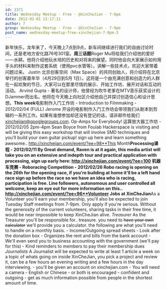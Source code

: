 ```yaml
---
id: 2371
title: Wednesday Meetup - Free - @XinCheJian - 7-9pm
date: 2012-02-01 12:17:11
author: 7
group: Wednesday Meetup - Free - @XinCheJian - 7-9pm
post_name: wednesday-meetup-free-xinchejian-7-9pm-3
---
```


新年快乐，龙年来了，今天晚上7点到9点，新车间继续进行我们的自由讨论时间，还是老地方安化路76号301室。**周三话题**Roger Mu将给我们介绍他的爱好——水耕。他将介绍他玩水培的历史和对将来的展望。同时他会向大家展示如何用手头的材料来制作这套系统（使用pvc水管等）。讲解一些技术点，欢迎大家带着问题过来。 Justin 北京创客空间（Max Space）的共同创始人，将介绍将在北京举行的创客嘉年华（4月29日到5月 1日）。这将是一个由充满创意和创造力的人群在一起欢聚的节日，大家可以在那里尽情的展示、开始工作坊、展开对话和互动的活动。 Arvind Gupta - 著名的设计师，他曾经为吹牛老爹在MTV音乐获奖设计的DJammer而出名。他将在今天晚上向社区介绍他自己并探讨创造信心和设计思想。**This week**电影制作入门工作坊 - Introduction to Filmmaking - 2012/02/04 (FULL) Jerome 开设的电影制作入门工作坊会带领我们从剧本到剪辑的一系列工作。如果有谁想参加却还没有登记的话，请非邮件给我们 xinchejian@googlegroups.com. Op-Amps for Everybody! 运算放大器工作坊 - 2012/02/05 2pm-4pm Sean Boyce from Foulab Hackerspace is visiting and will be giving this easy workshop that will involve SMD techniques and you'll build your own guitar pickup! sign up here and learn something awesome.. http://xinchejian.com/event/?ee=98**This Month**Processing课程 - 2012/02/11 By Great demand, Raven is at it again, this media artist will take you on an extensive and indepth tour and practical application with processing, sign up early here: http://xinchejian.com/event/?ee=100 机器车竞赛 - Roboracing Competition - 2012/02/26 Robo racing is opening on the 26th for the opening race, if you're building at home it'll be a left hand race sign up before the race so we have an idea who is racing, participation is free. Line followers, autonomous and user controlled all welcome, keep an eye out for more information on this.. http://xinchejian.com/event/?ee=96**Volunteer Jobs at XinCheJian**As a Volunteer you'll earn your membership, you'll also be expected to join Tuesday Staff meetings from 7-9pm. Only apply if you're serious. Without the generosity of the current volunteers, sharing tasks in their free time, it would be near impossible to keep XinCheJian alive. *Treasurer* As the Treasurer you'll be responsible for.. treasure. you need to <strike>have your own calculator</strike> we'll provide you a calculator. the following are what you'll need to handle on a monthly basis. - Income/Outgoing spread sheets - Look after the donation box - Organizes the rent and bills from the bank account - We'll even send you to business accounting with the government (we'll pay for this) - Kind reminders to members to pay their membership dues *Journalists* A Journalist will be expected to write at least 1 article a week on a topic of whats going on inside XinCheJian, you pick a project and review it, can be a few hours an evening writing and a few hours in the day interviewing. - you'll be given an account on xinchejian.com - You will need a camera - English or Chinese - or both is encouraged - confident and outgoing - get as much information possible from people in the shortest amount of time.